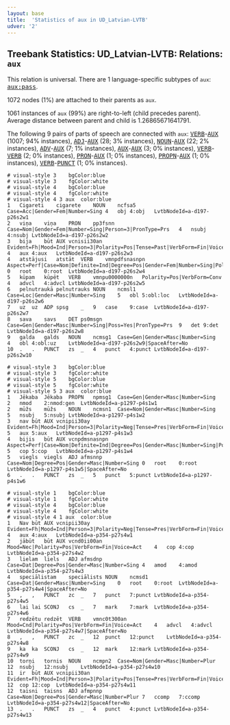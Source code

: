 ```yaml
---
layout: base
title:  'Statistics of aux in UD_Latvian-LVTB'
udver: '2'
---
```


## Treebank Statistics: UD_Latvian-LVTB: Relations: `aux`

This relation is universal.
There are 1 language-specific subtypes of `aux`: <tt><a href="lv_lvtb-dep-aux-pass.html">aux:pass</a></tt>.

1072 nodes (1%) are attached to their parents as `aux`.

1061 instances of `aux` (99%) are right-to-left (child precedes parent).
Average distance between parent and child is 1.26865671641791.

The following 9 pairs of parts of speech are connected with `aux`: <tt><a href="lv_lvtb-pos-VERB.html">VERB</a></tt>-<tt><a href="lv_lvtb-pos-AUX.html">AUX</a></tt> (1007; 94% instances), <tt><a href="lv_lvtb-pos-ADJ.html">ADJ</a></tt>-<tt><a href="lv_lvtb-pos-AUX.html">AUX</a></tt> (28; 3% instances), <tt><a href="lv_lvtb-pos-NOUN.html">NOUN</a></tt>-<tt><a href="lv_lvtb-pos-AUX.html">AUX</a></tt> (22; 2% instances), <tt><a href="lv_lvtb-pos-ADV.html">ADV</a></tt>-<tt><a href="lv_lvtb-pos-AUX.html">AUX</a></tt> (7; 1% instances), <tt><a href="lv_lvtb-pos-AUX.html">AUX</a></tt>-<tt><a href="lv_lvtb-pos-AUX.html">AUX</a></tt> (3; 0% instances), <tt><a href="lv_lvtb-pos-VERB.html">VERB</a></tt>-<tt><a href="lv_lvtb-pos-VERB.html">VERB</a></tt> (2; 0% instances), <tt><a href="lv_lvtb-pos-PRON.html">PRON</a></tt>-<tt><a href="lv_lvtb-pos-AUX.html">AUX</a></tt> (1; 0% instances), <tt><a href="lv_lvtb-pos-PROPN.html">PROPN</a></tt>-<tt><a href="lv_lvtb-pos-AUX.html">AUX</a></tt> (1; 0% instances), <tt><a href="lv_lvtb-pos-VERB.html">VERB</a></tt>-<tt><a href="lv_lvtb-pos-PUNCT.html">PUNCT</a></tt> (1; 0% instances).


~~~ conllu
# visual-style 3	bgColor:blue
# visual-style 3	fgColor:white
# visual-style 4	bgColor:blue
# visual-style 4	fgColor:white
# visual-style 4 3 aux	color:blue
1	Cigareti	cigarete	NOUN	ncfsa5	Case=Acc|Gender=Fem|Number=Sing	4	obj	4:obj	LvtbNodeId=a-d197-p26s2w1
2	viņa	viņa	PRON	pp3fsnn	Case=Nom|Gender=Fem|Number=Sing|Person=3|PronType=Prs	4	nsubj	4:nsubj	LvtbNodeId=a-d197-p26s2w2
3	bija	būt	AUX	vcnisii30an	Evident=Fh|Mood=Ind|Person=3|Polarity=Pos|Tense=Past|VerbForm=Fin|Voice=Act	4	aux	4:aux	LvtbNodeId=a-d197-p26s2w3
4	atstājusi	atstāt	VERB	vmnpdfsnasnpn	Aspect=Perf|Case=Nom|Definite=Ind|Degree=Pos|Gender=Fem|Number=Sing|Polarity=Pos|Tense=Past|VerbForm=Part	0	root	0:root	LvtbNodeId=a-d197-p26s2w4
5	kūpam	kūpēt	VERB	vmnpu0000000n	Polarity=Pos|VerbForm=Conv	4	advcl	4:advcl	LvtbNodeId=a-d197-p26s2w5
6	pelnutraukā	pelnutrauks	NOUN	ncmsl1	Case=Loc|Gender=Masc|Number=Sing	5	obl	5:obl:loc	LvtbNodeId=a-d197-p26s2w6
7	uz	uz	ADP	spsg	_	9	case	9:case	LvtbNodeId=a-d197-p26s2w7
8	sava	savs	DET	ps0msgn	Case=Gen|Gender=Masc|Number=Sing|Poss=Yes|PronType=Prs	9	det	9:det	LvtbNodeId=a-d197-p26s2w8
9	galda	galds	NOUN	ncmsg1	Case=Gen|Gender=Masc|Number=Sing	4	obl	4:obl:uz	LvtbNodeId=a-d197-p26s2w9|SpaceAfter=No
10	.	.	PUNCT	zs	_	4	punct	4:punct	LvtbNodeId=a-d197-p26s2w10

~~~


~~~ conllu
# visual-style 3	bgColor:blue
# visual-style 3	fgColor:white
# visual-style 5	bgColor:blue
# visual-style 5	fgColor:white
# visual-style 5 3 aux	color:blue
1	Jēkaba	Jēkaba	PROPN	npmsg1	Case=Gen|Gender=Masc|Number=Sing	2	nmod	2:nmod:gen	LvtbNodeId=a-p1297-p4s1w1
2	mūžs	mūžs	NOUN	ncmsn1	Case=Nom|Gender=Masc|Number=Sing	5	nsubj	5:nsubj	LvtbNodeId=a-p1297-p4s1w2
3	nav	būt	AUX	vcnipii30ay	Evident=Fh|Mood=Ind|Person=3|Polarity=Neg|Tense=Pres|VerbForm=Fin|Voice=Act	5	aux	5:aux	LvtbNodeId=a-p1297-p4s1w3
4	bijis	būt	AUX	vcnpdmsnasnpn	Aspect=Perf|Case=Nom|Definite=Ind|Degree=Pos|Gender=Masc|Number=Sing|Polarity=Pos|Tense=Past|VerbForm=Part	5	cop	5:cop	LvtbNodeId=a-p1297-p4s1w4
5	viegls	viegls	ADJ	afmsnnp	Case=Nom|Degree=Pos|Gender=Masc|Number=Sing	0	root	0:root	LvtbNodeId=a-p1297-p4s1w5|SpaceAfter=No
6	.	.	PUNCT	zs	_	5	punct	5:punct	LvtbNodeId=a-p1297-p4s1w6

~~~


~~~ conllu
# visual-style 1	bgColor:blue
# visual-style 1	fgColor:white
# visual-style 4	bgColor:blue
# visual-style 4	fgColor:white
# visual-style 4 1 aux	color:blue
1	Nav	būt	AUX	vcnipii30ay	Evident=Fh|Mood=Ind|Person=3|Polarity=Neg|Tense=Pres|VerbForm=Fin|Voice=Act	4	aux	4:aux	LvtbNodeId=a-p354-p27s4w1
2	jābūt	būt	AUX	vcnd0ii00an	Mood=Nec|Polarity=Pos|VerbForm=Fin|Voice=Act	4	cop	4:cop	LvtbNodeId=a-p354-p27s4w2
3	lielam	liels	ADJ	afmsdnp	Case=Dat|Degree=Pos|Gender=Masc|Number=Sing	4	amod	4:amod	LvtbNodeId=a-p354-p27s4w3
4	speciālistam	speciālists	NOUN	ncmsd1	Case=Dat|Gender=Masc|Number=Sing	0	root	0:root	LvtbNodeId=a-p354-p27s4w4|SpaceAfter=No
5	,	,	PUNCT	zc	_	7	punct	7:punct	LvtbNodeId=a-p354-p27s4w5
6	lai	lai	SCONJ	cs	_	7	mark	7:mark	LvtbNodeId=a-p354-p27s4w6
7	redzētu	redzēt	VERB	vmnc0t300an	Mood=Cnd|Polarity=Pos|VerbForm=Fin|Voice=Act	4	advcl	4:advcl	LvtbNodeId=a-p354-p27s4w7|SpaceAfter=No
8	,	,	PUNCT	zc	_	12	punct	12:punct	LvtbNodeId=a-p354-p27s4w8
9	ka	ka	SCONJ	cs	_	12	mark	12:mark	LvtbNodeId=a-p354-p27s4w9
10	torņi	tornis	NOUN	ncmpn2	Case=Nom|Gender=Masc|Number=Plur	12	nsubj	12:nsubj	LvtbNodeId=a-p354-p27s4w10
11	ir	būt	AUX	vcnipii30an	Evident=Fh|Mood=Ind|Person=3|Polarity=Pos|Tense=Pres|VerbForm=Fin|Voice=Act	12	cop	12:cop	LvtbNodeId=a-p354-p27s4w11
12	taisni	taisns	ADJ	afmpnnp	Case=Nom|Degree=Pos|Gender=Masc|Number=Plur	7	ccomp	7:ccomp	LvtbNodeId=a-p354-p27s4w12|SpaceAfter=No
13	.	.	PUNCT	zs	_	4	punct	4:punct	LvtbNodeId=a-p354-p27s4w13

~~~


